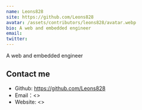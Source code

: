 ```yaml
---
name: Leons828
site: https://github.com/Leons828
avatar: /assets/contributors/leons828/avatar.webp
bio: A web and embedded engineer
email: 
twitter: 
---
```


A web and embedded engineer

## Contact me

- Github: <https://github.com/Leons828>
- Email：<>
- Website: <>

